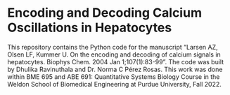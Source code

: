 # Encoding and Decoding Calcium Oscillations in Hepatocytes

This repository contains the Python code for the manuscript  “Larsen AZ, Olsen LF, Kummer U. On the encoding and decoding of calcium signals in hepatocytes. Biophys Chem. 2004 Jan 1;107(1):83-99”. The code was built by Dhulika Ravinuthala and Dr. Norma C Pérez Rosas. This work was done within BME 695 and ABE 691: Quantitative Systems Biology Course in the Weldon School of Biomedical Engineering at Purdue University, Fall 2022. 


